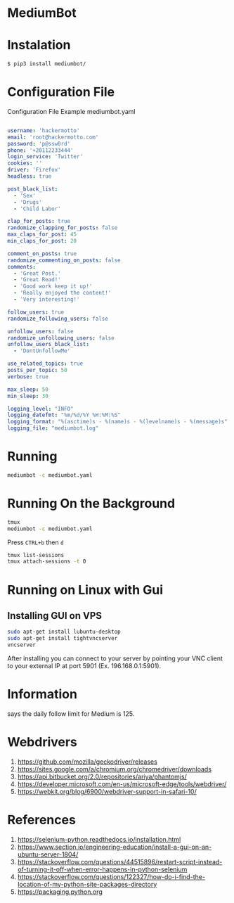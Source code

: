 
# MediumBot

# Instalation
```sh
$ pip3 install mediumbot/
```

# Configuration File
Configuration File Example mediumbot.yaml

```yaml

username: 'hackermotto'
email: 'root@hackermotto.com'
password: 'p@ssw0rd'
phone: '+20112233444'
login_service: 'Twitter'
cookies: ''
driver: 'Firefox'
headless: true

post_black_list:
  - 'Sex'
  - 'Drugs'
  - 'Child Labor'

clap_for_posts: true
randomize_clapping_for_posts: false
max_claps_for_post: 45
min_claps_for_post: 20

comment_on_posts: true
randomize_commenting_on_posts: false
comments: 
  - 'Great Post.'
  - 'Great Read!'
  - 'Good work keep it up!'
  - 'Really enjoyed the content!'
  - 'Very interesting!'

follow_users: true
randomize_following_users: false

unfollow_users: false
randomize_unfollowing_users: false
unfollow_users_black_list: 
  - 'DontUnfollowMe'

use_related_topics: true
posts_per_topic: 50
verbose: true

max_sleep: 50
min_sleep: 30

logging_level: "INFO"
logging_datefmt: "%m/%d/%Y %H:%M:%S"
logging_format: "%(asctime)s - %(name)s - %(levelname)s - %(message)s"
logging_file: "mediumbot.log"

```

# Running
```sh
mediumbot -c mediumbot.yaml
```

# Running On the Background
```sh
tmux
mediumbot -c mediumbot.yaml
```

Press `CTRL+b` then `d`

```sh
tmux list-sessions
tmux attach-sessions -t 0

```

# Running on Linux with Gui

## Installing GUI on VPS

```sh
sudo apt-get install lubuntu-desktop
sudo apt-get install tightvncserver
vncserver
```

After installing you can connect to your server by pointing your VNC client to your external IP at port 5901 (Ex. 196.168.0.1:5901).

# Information

says the daily follow limit for Medium is 125.

# Webdrivers
1. https://github.com/mozilla/geckodriver/releases
2. https://sites.google.com/a/chromium.org/chromedriver/downloads
3. https://api.bitbucket.org/2.0/repositories/ariya/phantomjs/
4. https://developer.microsoft.com/en-us/microsoft-edge/tools/webdriver/
5. https://webkit.org/blog/6900/webdriver-support-in-safari-10/

# References
1. https://selenium-python.readthedocs.io/installation.html
2. https://www.section.io/engineering-education/install-a-gui-on-an-ubuntu-server-1804/
3. https://stackoverflow.com/questions/44515896/restart-script-instead-of-turning-it-off-when-error-happens-in-python-selenium
4. https://stackoverflow.com/questions/122327/how-do-i-find-the-location-of-my-python-site-packages-directory
5. https://packaging.python.org